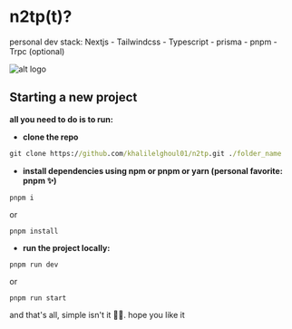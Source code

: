 # n2tp(t)?
personal dev stack: Nextjs - Tailwindcss - Typescript - prisma - pnpm - Trpc (optional)

![alt logo](https://cdn.discordapp.com/attachments/940679156897837116/1000029199366631465/n2tp.jpg)

## Starting a new project

**all you need to do is to run:**

- **clone the repo**
```cmd
git clone https://github.com/khalilelghoul01/n2tp.git ./folder_name
```
- **install dependencies using npm or pnpm or yarn (personal favorite: pnpm ✨)**
```node
pnpm i
```
or
```node
pnpm install
```
- **run the project locally:**
```node
pnpm run dev
```
or
```node
pnpm run start
```
and that's all, simple isn't it 🎉✨.
hope you like it

